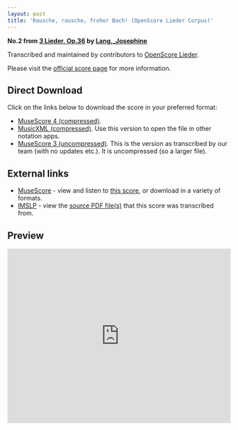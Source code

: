 ```yaml
---
layout: post
title: 'Rausche, rausche, froher Bach! (OpenScore Lieder Corpus)'
---
```


__No.2 from [3 Lieder, Op.36](https://fourscoreandmore.org/openscore/lieder/Lang,_Josephine/3_Lieder,_Op.36/) by [Lang,_Josephine](https://fourscoreandmore.org/openscore/lieder/Lang,_Josephine)__

Transcribed and maintained by contributors to [OpenScore Lieder].

Please visit the [official score page] for more information.

[official score page]: https://musescore.com/openscore-lieder-corpus/scores/6114679
[OpenScore Lieder]: https://musescore.com/openscore-lieder-corpus

## Direct Download

Click on the links below to download the score in your preferred format:
- [MuseScore 4 (compressed)](https://github.com/openscore/lieder/blob/main/scores/Lang,_Josephine/3_Lieder,_Op.36/2_Rausche,_rausche,_froher_Bach!/lc6114679.mscz?raw=true).
- [MusicXML (compressed)](https://github.com/openscore/lieder/blob/main/scores/Lang,_Josephine/3_Lieder,_Op.36/2_Rausche,_rausche,_froher_Bach!/lc6114679.mxl?raw=true). Use this version to open the file in other notation apps.
- [MuseScore 3 (uncompressed)](https://github.com/openscore/lieder/blob/main/scores/Lang,_Josephine/3_Lieder,_Op.36/2_Rausche,_rausche,_froher_Bach!/lc6114679.mscx?raw=true). This is the version as transcribed by our team (with no updates etc.). It is uncompressed (so a larger file).

## External links

- [MuseScore] - view and listen to [this score][MuseScore], or download in a variety of formats.
- [IMSLP] - view the [source PDF file(s)][IMSLP] that this score was transcribed from.

[MuseScore]: https://musescore.com/score/6114679
[IMSLP]: https://imslp.org/wiki/Special:ReverseLookup/617782

## Preview

<iframe width="100%" height="394" src="https://musescore.com/openscore-lieder-corpus/scores/6114679/embed" frameborder="0" allowfullscreen allow="autoplay; fullscreen"></iframe>
